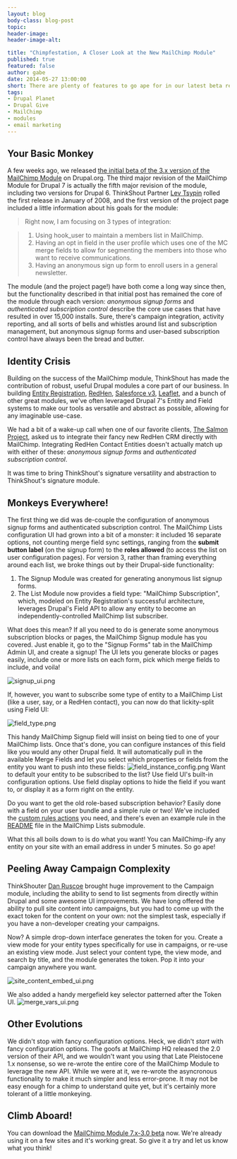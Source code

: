 ```yaml
---
layout: blog
body-class: blog-post
topic:
header-image:
header-image-alt:

title: "Chimpfestation, A Closer Look at the New MailChimp Module"
published: true
featured: false
author: gabe
date: 2014-05-27 13:00:00
short: There are plenty of features to go ape for in our latest beta release of the MailChimp Module.
tags:
- Drupal Planet
- Drupal Give
- MailChimp
- modules
- email marketing
---
```


## Your Basic Monkey

A few weeks ago, we released [the initial beta of the 3.x version of the MailChimp Module](https://drupal.org/node/2260305) on Drupal.org. The third major revision of the MailChimp Module for Drupal 7 is actually the fifth major revision of the module, including two versions for Drupal 6. ThinkShout Partner [Lev Tsypin](http://thinkshout.com/team/lev/) rolled the first release in January of 2008, and the first version of the project page included a little information about his goals for the module:
> Right now, I am focusing on 3 types of integration:

> 1. Using hook_user to maintain a members list in MailChimp.
> 2. Having an opt in field in the user profile which uses one of the MC merge fields to allow for segmenting the members into those who want to receive communications.
> 3. Having an anonymous sign up form to enroll users in a general newsletter.

The module (and the project page!) have both come a long way since then, but the functionality described in that initial post has remained the core of the module through each version: _anonymous signup forms_ and _authenticated subscription control_ describe the core use cases that have resulted in over 15,000 installs. Sure, there's campaign integration, activity reporting, and all sorts of bells and whistles around list and subscription management, but anonymous signup forms and user-based subscription control have always been the bread and butter.

## Identity Crisis

Building on the success of the MailChimp module, ThinkShout has made the contribution of robust, useful Drupal modules a core part of our business. In building [Entity Registration](https://drupal.org/project/registration), [RedHen](https://drupal.org/project/redhen), [Salesforce v3](https://drupal.org/project/salesforce), [Leaflet](https://drupal.org/project/leaflet), and a bunch of other great modules, we've often leveraged Drupal 7's Entity and Field systems to make our tools as versatile and abstract as possible, allowing for any imaginable use-case.

We had a bit of a wake-up call when one of our favorite clients, [The Salmon Project](http://www.salmonlove.com/), asked us to integrate their fancy new RedHen CRM directly with MailChimp. Integrating RedHen Contact Entities doesn't actually match up with either of these: _anonymous signup forms_ and _authenticated subscription control_.

It was time to bring ThinkShout's signature versatility and abstraction to ThinkShout's signature module.

## Monkeys Everywhere!

The first thing we did was de-couple the configuration of anonymous signup forms and authenticated subscription control. The MailChimp Lists configuration UI had grown into a bit of a monster: it included 16 separate options, not counting merge field sync settings, ranging from the **submit button label** (on the signup form) to the **roles allowed** (to access the list on user configuration pages). For version 3, rather than framing everything around each list, we broke things out by their Drupal-side functionality:

1. The Signup Module was created for generating anonymous list signup forms.
2. The List Module now provides a field type: "MailChimp Subscription", which, modeled on Entity Registration's successful architecture, leverages Drupal's Field API to allow any entity to become an independently-controlled MailChimp list subscriber.

What does this mean? If all you need to do is generate some anonymous subscription blocks or pages, the MailChimp Signup module has you covered. Just enable it, go to the "Signup Forms" tab in the MailChimp Admin UI, and create a signup! The UI lets you generate blocks or pages easily, include one or more lists on each form, pick which merge fields to include, and voila!

![signup_ui.png](http://thinkshout.com/assets/images/blog/signup_ui.png)


If, however, you want to subscribe some type of entity to a MailChimp List (like a user, say, or a RedHen contact), you can now do that lickity-split using Field UI:


![field_type.png](http://thinkshout.com/assets/images/blog/field_type.png)


This handy MailChimp Signup field will insist on being tied to one of your MailChimp lists. Once that's done, you can configure instances of this field like you would any other Drupal field. It will automatically pull in the available Merge Fields and let you select which properties or fields from the entity you want to push into these fields:
![field_instance_config.png](http://thinkshout.com/assets/images/blog/field_instance_config.png)
Want to default your entity to be subscribed to the list? Use field UI's built-in configuration options. Use field display options to hide the field if you want to, or display it as a form right on the entity.

Do you want to get the old role-based subscription behavior? Easily done with a field on your user bundle and a simple rule or two! We've included the [custom rules actions](http://cgit.drupalcode.org/mailchimp/tree/modules/mailchimp_lists/mailchimp_lists.rules.inc?h=7.x-3.x) you need, and there's even an example rule in the [README](http://cgit.drupalcode.org/mailchimp/tree/modules/mailchimp_lists/README.txt?h=7.x-3.x#n36) file in the MailChimp Lists submodule.

What this all boils down to is do what you want! You can MailChimp-ify any entity on your site with an email address in under 5 minutes. So go ape!

## Peeling Away Campaign Complexity

ThinkShouter [Dan Ruscoe](http://thinkshout.com/team/dan/) brought huge improvement to the Campaign module, including the ability to send to list segments from directly within Drupal and some awesome UI improvements. We have long offered the ability to pull site content into campaigns, but you had to come up with the exact token for the content on your own: not the simplest task, especially if you have a non-developer creating your campaigns.

Now? A simple drop-down interface generates the token for you. Create a view mode for your entity types specifically for use in campaigns, or re-use an existing view mode. Just select your content type, the view mode, and search by title, and the module generates the token. Pop it into your campaign anywhere you want.


![site_content_embed_ui.png](http://thinkshout.com/assets/images/blog/site_content_embed_ui.png)

We also added a handy mergefield key selector patterned after the Token UI.
![merge_vars_ui.png](http://thinkshout.com/assets/images/blog/merge_vars_ui.png)

## Other Evolutions

We didn't stop with fancy configuration options. Heck, we didn't _start_ with fancy configuration options. The goofs at MailChimp HQ released the 2.0 version of their API, and we wouldn't want you using that Late Pleistocene 1.x nonsense, so we re-wrote the entire core of the MailChimp Module to leverage the new API. While we were at it, we re-wrote the asyncronous functionality to make it much simpler and less error-prone. It may not be easy enough for a chimp to understand quite yet, but it's certainly more tolerant of a little monkeying.

## Climb Aboard!

You can download the [MailChimp Module 7.x-3.0 beta](https://drupal.org/project/mailchimp) now. We're already using it on a few sites and it's working great. So give it a try and let us know what you think!
